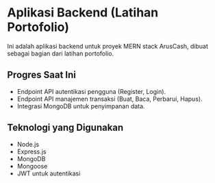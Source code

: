 # Aplikasi Backend (Latihan Portofolio)

Ini adalah aplikasi backend untuk proyek MERN stack ArusCash, dibuat sebagai bagian dari latihan portofolio.

## Progres Saat Ini

- Endpoint API autentikasi pengguna (Register, Login).
- Endpoint API manajemen transaksi (Buat, Baca, Perbarui, Hapus).
- Integrasi MongoDB untuk penyimpanan data.

## Teknologi yang Digunakan

- Node.js
- Express.js
- MongoDB
- Mongoose
- JWT untuk autentikasi